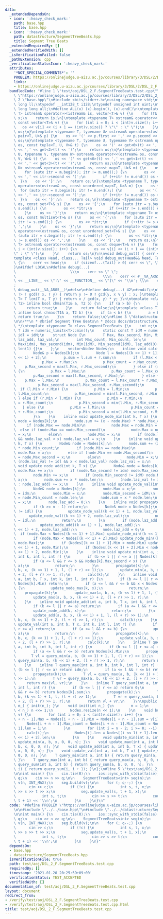 ```yaml
---
data:
  _extendedDependsOn:
  - icon: ':heavy_check_mark:'
    path: base.hpp
    title: base.hpp
  - icon: ':heavy_check_mark:'
    path: datastructure/SegmentTreeBeats.hpp
    title: Segment Tree Beats
  _extendedRequiredBy: []
  _extendedVerifiedWith: []
  _isVerificationFailed: false
  _pathExtension: cpp
  _verificationStatusIcon: ':heavy_check_mark:'
  attributes:
    '*NOT_SPECIAL_COMMENTS*': ''
    PROBLEM: https://onlinejudge.u-aizu.ac.jp/courses/library/3/DSL/2/DSL_2_F
    links:
    - https://onlinejudge.u-aizu.ac.jp/courses/library/3/DSL/2/DSL_2_F
  bundledCode: "#line 1 \"test/aoj/DSL_2_F.SegmentTreeBeats.test.cpp\"\n#define PROBLEM\
    \ \"https://onlinejudge.u-aizu.ac.jp/courses/library/3/DSL/2/DSL_2_F\"\n\n#line\
    \ 2 \"base.hpp\"\n#include <bits/stdc++.h>\nusing namespace std;\ntypedef long\
    \ long ll;\ntypedef __int128_t i128;\ntypedef unsigned int uint;\ntypedef unsigned\
    \ long long ull;\n#define ALL(x) (x).begin(), (x).end()\n\ntemplate <typename\
    \ T> istream& operator>>(istream& is, vector<T>& v) {\n    for (T& x : v) is >>\
    \ x;\n    return is;\n}\ntemplate <typename T> ostream& operator<<(ostream& os,\
    \ const vector<T>& v) {\n    for (int i = 0; i < (int)v.size(); i++) {\n     \
    \   os << v[i] << (i + 1 == (int)v.size() ? \"\" : \" \");\n    }\n    return\
    \ os;\n}\ntemplate <typename T, typename U> ostream& operator<<(ostream& os, const\
    \ pair<T, U>& p) {\n    os << '(' << p.first << ',' << p.second << ')';\n    return\
    \ os;\n}\ntemplate <typename T, typename U, typename V> ostream& operator<<(ostream&\
    \ os, const tuple<T, U, V>& t) {\n    os << '(' << get<0>(t) << ',' << get<1>(t)\
    \ << ',' << get<2>(t) << ')';\n    return os;\n}\ntemplate <typename T, typename\
    \ U, typename V, typename W> ostream& operator<<(ostream& os, const tuple<T, U,\
    \ V, W>& t) {\n    os << '(' << get<0>(t) << ',' << get<1>(t) << ',' << get<2>(t)\
    \ << ',' << get<3>(t) << ')';\n    return os;\n}\ntemplate <typename T, typename\
    \ U> ostream& operator<<(ostream& os, const map<T, U>& m) {\n    os << '{';\n\
    \    for (auto itr = m.begin(); itr != m.end();) {\n        os << '(' << itr->first\
    \ << ',' << itr->second << ')';\n        if (++itr != m.end()) os << ',';\n  \
    \  }\n    os << '}';\n    return os;\n}\ntemplate <typename T, typename U> ostream&\
    \ operator<<(ostream& os, const unordered_map<T, U>& m) {\n    os << '{';\n  \
    \  for (auto itr = m.begin(); itr != m.end();) {\n        os << '(' << itr->first\
    \ << ',' << itr->second << ')';\n        if (++itr != m.end()) os << ',';\n  \
    \  }\n    os << '}';\n    return os;\n}\ntemplate <typename T> ostream& operator<<(ostream&\
    \ os, const set<T>& s) {\n    os << '{';\n    for (auto itr = s.begin(); itr !=\
    \ s.end();) {\n        os << *itr;\n        if (++itr != s.end()) os << ',';\n\
    \    }\n    os << '}';\n    return os;\n}\ntemplate <typename T> ostream& operator<<(ostream&\
    \ os, const multiset<T>& s) {\n    os << '{';\n    for (auto itr = s.begin();\
    \ itr != s.end();) {\n        os << *itr;\n        if (++itr != s.end()) os <<\
    \ ',';\n    }\n    os << '}';\n    return os;\n}\ntemplate <typename T> ostream&\
    \ operator<<(ostream& os, const unordered_set<T>& s) {\n    os << '{';\n    for\
    \ (auto itr = s.begin(); itr != s.end();) {\n        os << *itr;\n        if (++itr\
    \ != s.end()) os << ',';\n    }\n    os << '}';\n    return os;\n}\ntemplate <typename\
    \ T> ostream& operator<<(ostream& os, const deque<T>& v) {\n    for (int i = 0;\
    \ i < (int)v.size(); i++) {\n        os << v[i] << (i + 1 == (int)v.size() ? \"\
    \" : \" \");\n    }\n    return os;\n}\n\nvoid debug_out() { cerr << '\\n'; }\n\
    template <class Head, class... Tail> void debug_out(Head&& head, Tail&&... tail)\
    \ {\n    cerr << head;\n    if (sizeof...(Tail) > 0) cerr << \", \";\n    debug_out(move(tail)...);\n\
    }\n#ifdef LOCAL\n#define debug(...)                                          \
    \                         \\\n    cerr << \" \";                             \
    \                                        \\\n    cerr << #__VA_ARGS__ << \" :[\"\
    \ << __LINE__ << \":\" << __FUNCTION__ << \"]\" << '\\n'; \\\n    cerr << \" \"\
    ;                                                                     \\\n   \
    \ debug_out(__VA_ARGS__)\n#else\n#define debug(...) 42\n#endif\n\ntemplate <typename\
    \ T> T gcd(T x, T y) { return y != 0 ? gcd(y, x % y) : x; }\ntemplate <typename\
    \ T> T lcm(T x, T y) { return x / gcd(x, y) * y; }\n\ntemplate <class T1, class\
    \ T2> inline bool chmin(T1& a, T2 b) {\n    if (a > b) {\n        a = b;\n   \
    \     return true;\n    }\n    return false;\n}\ntemplate <class T1, class T2>\
    \ inline bool chmax(T1& a, T2 b) {\n    if (a < b) {\n        a = b;\n       \
    \ return true;\n    }\n    return false;\n}\n#line 3 \"datastructure/SegmentTreeBeats.hpp\"\
    \n\n/**\n * @brief Segment Tree Beats\n * @docs docs/datastructure/LazySegmentTree.md\n\
    \ */\ntemplate <typename T> class SegmentTreeBeats {\n    int n;\n    static const\
    \ T idm = numeric_limits<T>::min();\n    static const T idM = numeric_limits<T>::max(),\
    \ idl = idM;\n    struct Node {\n        T Max, Max_second, Min, Min_second, sum,\
    \ laz_add, laz_val;\n        int Max_count, Min_count, len;\n        Node() :\
    \ Max(idm), Max_second(idm), Min(idM), Min_second(idM), laz_add(0), laz_val(idl),\
    \ len(1) {}\n    };\n    vector<Node> Nodes;\n    inline void calc(int k) {\n\
    \        Node& p = Nodes[k];\n        Node l = Nodes[(k << 1) + 1], r = Nodes[(k\
    \ << 1) + 2];\n        p.sum = l.sum + r.sum;\n        if (l.Max < r.Max) {\n\
    \            p.Max = r.Max;\n            p.Max_count = r.Max_count;\n        \
    \    p.Max_second = max(l.Max, r.Max_second);\n        } else if (r.Max < l.Max)\
    \ {\n            p.Max = l.Max;\n            p.Max_count = l.Max_count;\n    \
    \        p.Max_second = max(l.Max_second, r.Max);\n        } else {\n        \
    \    p.Max = l.Max;\n            p.Max_count = l.Max_count + r.Max_count;\n  \
    \          p.Max_second = max(l.Max_second, r.Max_second);\n        }\n      \
    \  if (l.Min < r.Min) {\n            p.Min = l.Min;\n            p.Min_count =\
    \ l.Min_count;\n            p.Min_second = min(l.Min_second, r.Min);\n       \
    \ } else if (r.Min < l.Min) {\n            p.Min = r.Min;\n            p.Min_count\
    \ = r.Min_count;\n            p.Min_second = min(l.Min, r.Min_second);\n     \
    \   } else {\n            p.Min = l.Min;\n            p.Min_count = l.Min_count\
    \ + r.Min_count;\n            p.Min_second = min(l.Min_second, r.Min_second);\n\
    \        }\n    }\n    inline void update_node_min(int k, T x) {\n        Node&\
    \ node = Nodes[k];\n        node.sum += (x - node.Max) * node.Max_count;\n   \
    \     if (node.Max == node.Min)\n            node.Max = node.Min = x;\n      \
    \  else if (node.Max == node.Min_second)\n            node.Max = node.Min_second\
    \ = x;\n        else\n            node.Max = x;\n        if (node.laz_val != idl\
    \ && node.laz_val < x) node.laz_val = x;\n    }\n    inline void update_node_max(int\
    \ k, T x) {\n        Node& node = Nodes[k];\n        node.sum += (x - node.Min)\
    \ * node.Min_count;\n        if (node.Min == node.Max)\n            node.Min =\
    \ node.Max = x;\n        else if (node.Min == node.Max_second)\n            node.Min\
    \ = node.Max_second = x;\n        else\n            node.Min = x;\n        if\
    \ (node.laz_val != idl && x < node.laz_val) node.laz_val = x;\n    }\n    inline\
    \ void update_node_add(int k, T x) {\n        Node& node = Nodes[k];\n       \
    \ node.Max += x;\n        if (node.Max_second != idm) node.Max_second += x;\n\
    \        node.Min += x;\n        if (node.Min_second != idM) node.Min_second +=\
    \ x;\n        node.sum += x * node.len;\n        (node.laz_val != idl ? node.laz_val\
    \ : node.laz_add) += x;\n    }\n    inline void update_node_val(int k, T x) {\n\
    \        Node& node = Nodes[k];\n        node.Max = x;\n        node.Max_second\
    \ = idm;\n        node.Min = x;\n        node.Min_second = idM;\n        node.Max_count\
    \ = node.Min_count = node.len;\n        node.sum = x * node.len;\n        node.laz_val\
    \ = x;\n        node.laz_add = 0;\n    }\n    inline void propagate(int k) {\n\
    \        if (k >= n - 1) return;\n        Node& node = Nodes[k];\n        if (node.laz_val\
    \ != idl) {\n            update_node_val((k << 1) + 1, node.laz_val);\n      \
    \      update_node_val((k << 1) + 2, node.laz_val);\n            node.laz_val\
    \ = idl;\n            return;\n        }\n        if (node.laz_add != 0) {\n \
    \           update_node_add((k << 1) + 1, node.laz_add);\n            update_node_add((k\
    \ << 1) + 2, node.laz_add);\n            node.laz_add = 0;\n        }\n      \
    \  if (node.Max < Nodes[(k << 1) + 1].Max) update_node_min((k << 1) + 1, node.Max);\n\
    \        if (node.Max < Nodes[(k << 1) + 2].Max) update_node_min((k << 1) + 2,\
    \ node.Max);\n        if (Nodes[(k << 1) + 1].Min < node.Min) update_node_max((k\
    \ << 1) + 1, node.Min);\n        if (Nodes[(k << 1) + 2].Min < node.Min) update_node_max((k\
    \ << 1) + 2, node.Min);\n    }\n    inline void update_min(int a, int b, T x,\
    \ int k, int l, int r) {\n        if (b <= l || r <= a || Nodes[k].Max <= x) return;\n\
    \        if (a <= l && r <= b && Nodes[k].Max_second < x) {\n            update_node_min(k,\
    \ x);\n            return;\n        }\n        propagate(k);\n        update_min(a,\
    \ b, x, (k << 1) + 1, l, (l + r) >> 1);\n        update_min(a, b, x, (k << 1)\
    \ + 2, (l + r) >> 1, r);\n        calc(k);\n    }\n    inline void update_max(int\
    \ a, int b, T x, int k, int l, int r) {\n        if (b <= l || r <= a || x <=\
    \ Nodes[k].Min) return;\n        if (a <= l && r <= b && x < Nodes[k].Min_second)\
    \ {\n            update_node_max(k, x);\n            return;\n        }\n    \
    \    propagate(k);\n        update_max(a, b, x, (k << 1) + 1, l, (l + r) >> 1);\n\
    \        update_max(a, b, x, (k << 1) + 2, (l + r) >> 1, r);\n        calc(k);\n\
    \    }\n    inline void update_add(int a, int b, T x, int k, int l, int r) {\n\
    \        if (b <= l || r <= a) return;\n        if (a <= l && r <= b) {\n    \
    \        update_node_add(k, x);\n            return;\n        }\n        propagate(k);\n\
    \        update_add(a, b, x, (k << 1) + 1, l, (l + r) >> 1);\n        update_add(a,\
    \ b, x, (k << 1) + 2, (l + r) >> 1, r);\n        calc(k);\n    }\n    inline void\
    \ update_val(int a, int b, T x, int k, int l, int r) {\n        if (b <= l ||\
    \ r <= a) return;\n        if (a <= l && r <= b) {\n            update_node_val(k,\
    \ x);\n            return;\n        }\n        propagate(k);\n        update_val(a,\
    \ b, x, (k << 1) + 1, l, (l + r) >> 1);\n        update_val(a, b, x, (k << 1)\
    \ + 2, (l + r) >> 1, r);\n        calc(k);\n    }\n    inline T query_min(int\
    \ a, int b, int k, int l, int r) {\n        if (b <= l || r <= a) return idM;\n\
    \        if (a <= l && r <= b) return Nodes[k].Min;\n        propagate(k);\n \
    \       T vl = query_min(a, b, (k << 1) + 1, l, (l + r) >> 1);\n        T vr =\
    \ query_min(a, b, (k << 1) + 2, (l + r) >> 1, r);\n        return min(vl, vr);\n\
    \    }\n    inline T query_max(int a, int b, int k, int l, int r) {\n        if\
    \ (b <= l || r <= a) return idm;\n        if (a <= l && r <= b) return Nodes[k].Max;\n\
    \        propagate(k);\n        T vl = query_max(a, b, (k << 1) + 1, l, (l + r)\
    \ >> 1);\n        T vr = query_max(a, b, (k << 1) + 2, (l + r) >> 1, r);\n   \
    \     return max(vl, vr);\n    }\n    inline T query_sum(int a, int b, int k,\
    \ int l, int r) {\n        if (b <= l || r <= a) return 0;\n        if (a <= l\
    \ && r <= b) return Nodes[k].sum;\n        propagate(k);\n        T vl = query_sum(a,\
    \ b, (k << 1) + 1, l, (l + r) >> 1);\n        T vr = query_sum(a, b, (k << 1)\
    \ + 2, (l + r) >> 1, r);\n        return vl + vr;\n    }\n\npublic:\n    SegmentTreeBeats(int\
    \ n_) { init(n_); }\n    void init(int n_) {\n        n = 1;\n        while (n\
    \ < n_) n <<= 1;\n        Nodes.resize(n << 1);\n    }\n    void build(const vector<T>&\
    \ v) {\n        for (int i = 0; i < (int)v.size(); i++) {\n            Nodes[i\
    \ + n - 1].Max = Nodes[i + n - 1].Min = Nodes[i + n - 1].sum = v[i];\n       \
    \     Nodes[i + n - 1].Max_count = Nodes[i + n - 1].Min_count = Nodes[i + n -\
    \ 1].len = 1;\n        }\n        for (int i = n - 2; i >= 0; --i) {\n       \
    \     calc(i);\n            Nodes[i].len = Nodes[(i << 1) + 1].len + Nodes[(i\
    \ << 1) + 2].len;\n        }\n    }\n    void update_min(int a, int b, T x) {\
    \ update_min(a, b, x, 0, 0, n); }\n    void update_max(int a, int b, T x) { update_max(a,\
    \ b, x, 0, 0, n); }\n    void update_add(int a, int b, T x) { update_add(a, b,\
    \ x, 0, 0, n); }\n    void update_val(int a, int b, T x) { update_val(a, b, x,\
    \ 0, 0, n); }\n    T query_min(int a, int b) { return query_min(a, b, 0, 0, n);\
    \ }\n    T query_max(int a, int b) { return query_max(a, b, 0, 0, n); }\n    T\
    \ query_sum(int a, int b) { return query_sum(a, b, 0, 0, n); }\n    T operator[](int\
    \ i) { return query_sum(i, i + 1); }\n};\n#line 5 \"test/aoj/DSL_2_F.SegmentTreeBeats.test.cpp\"\
    \n\nint main() {\n    cin.tie(0);\n    ios::sync_with_stdio(false);\n    int n,\
    \ q;\n    cin >> n >> q;\n\n    SegmentTreeBeats<int> seg(n);\n    vector<int>\
    \ v(n, INT_MAX);\n    seg.build(v);\n\n    for (; q--;) {\n        int c;\n  \
    \      cin >> c;\n        if (!c) {\n            int s, t, x;\n            cin\
    \ >> s >> t >> x;\n            seg.update_val(s, t + 1, x);\n        } else {\n\
    \            int s, t;\n            cin >> s >> t;\n            cout << seg.query_min(s,\
    \ t + 1) << '\\n';\n        }\n    }\n}\n"
  code: "#define PROBLEM \"https://onlinejudge.u-aizu.ac.jp/courses/library/3/DSL/2/DSL_2_F\"\
    \n\n#include \"../../base.hpp\"\n#include \"../../datastructure/SegmentTreeBeats.hpp\"\
    \n\nint main() {\n    cin.tie(0);\n    ios::sync_with_stdio(false);\n    int n,\
    \ q;\n    cin >> n >> q;\n\n    SegmentTreeBeats<int> seg(n);\n    vector<int>\
    \ v(n, INT_MAX);\n    seg.build(v);\n\n    for (; q--;) {\n        int c;\n  \
    \      cin >> c;\n        if (!c) {\n            int s, t, x;\n            cin\
    \ >> s >> t >> x;\n            seg.update_val(s, t + 1, x);\n        } else {\n\
    \            int s, t;\n            cin >> s >> t;\n            cout << seg.query_min(s,\
    \ t + 1) << '\\n';\n        }\n    }\n}"
  dependsOn:
  - base.hpp
  - datastructure/SegmentTreeBeats.hpp
  isVerificationFile: true
  path: test/aoj/DSL_2_F.SegmentTreeBeats.test.cpp
  requiredBy: []
  timestamp: '2021-01-20 20:25:59+09:00'
  verificationStatus: TEST_ACCEPTED
  verifiedWith: []
documentation_of: test/aoj/DSL_2_F.SegmentTreeBeats.test.cpp
layout: document
redirect_from:
- /verify/test/aoj/DSL_2_F.SegmentTreeBeats.test.cpp
- /verify/test/aoj/DSL_2_F.SegmentTreeBeats.test.cpp.html
title: test/aoj/DSL_2_F.SegmentTreeBeats.test.cpp
---
```

